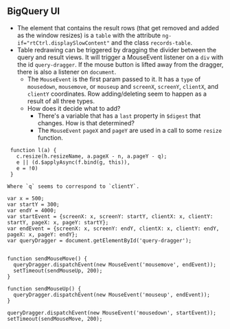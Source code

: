 BigQuery UI
----

- The element that contains the result rows (that get removed and added as the window resizes) is a `table` with the attribute `ng-if="rtCtrl.displaySlowContent"` and the class `records-table`.
- Table redrawing can be triggered by dragging the divider between the query and result views. It will trigger a MouseEvent listener on a `div` with the id `query-dragger`. If the mouse button is lifted away from the dragger, there is also a listener on `document`.
  - The `MouseEvent` is the first param passed to it. It has a `type` of `mousedown`, `mousemove`, or `mouseup` and `screenX`, `screenY`, `clientX`, and `clientY` coordinates. Row adding/deleting seem to happen as a result of all three types.
  - How does it decide what to add?
    - There's a variable that has a `last` property in `$digest` that changes. How is that determined?
    - The `MouseEvent` `pageX` and `pageY` are used in a call to some `resize` function.
 ```
  function l(a) {
    c.resize(h.resizeName, a.pageX - n, a.pageY - q);
    e || (d.$applyAsync(f.bind(g, this)),
    e = !0)
  }
  ```
    Where `q` seems to correspond to `clientY`.

```
var x = 500;
var startY = 300;
var endY = 4000;
var startEvent = {screenX: x, screenY: startY, clientX: x, clientY: startY, pageX: x, pageY: startY};
var endEvent = {screenX: x, screenY: endY, clientX: x, clientY: endY, pageX: x, pageY: endY};
var queryDragger = document.getElementById('query-dragger');


function sendMouseMove() {
  queryDragger.dispatchEvent(new MouseEvent('mousemove', endEvent));
  setTimeout(sendMouseUp, 200);
}

function sendMouseUp() {
  queryDragger.dispatchEvent(new MouseEvent('mouseup', endEvent));
}

queryDragger.dispatchEvent(new MouseEvent('mousedown', startEvent)); 
setTimeout(sendMouseMove, 200);
```
